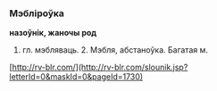 ### Мэбліроўка
**назоўнік, жаночы род**

1. гл. мэбляваць. 2. Мэбля, абстаноўка. Багатая м.

<a rel="author">[http://rv-blr.com/](http://rv-blr.com/slounik.jsp?letterId=0&maskId=0&pageId=1730)</a>
